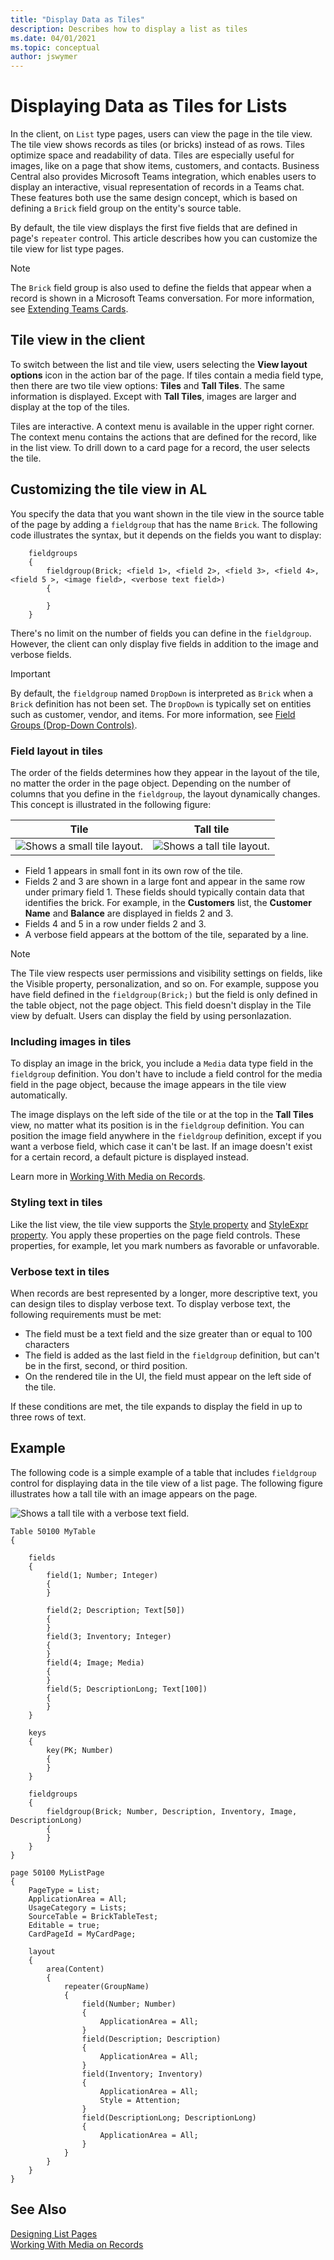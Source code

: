 ```yaml
---
title: "Display Data as Tiles"
description: Describes how to display a list as tiles
ms.date: 04/01/2021
ms.topic: conceptual
author: jswymer
---
```

# Displaying Data as Tiles for Lists

In the client, on `List` type pages, users can view the page in the tile view. The tile view shows records as tiles (or bricks) instead of as rows. Tiles optimize space and readability of data. Tiles are especially useful for images, like on a page that show items, customers, and contacts. Business Central also provides Microsoft Teams integration, which enables users to display an interactive, visual representation of records in a Teams chat. These features both use the same design concept, which is based on defining a `Brick` field group on the entity's source table.

By default, the tile view displays the first five fields that are defined in page's `repeater` control. This article describes how you can customize the tile view for list type pages.

> [!NOTE]
> The `Brick` field group is also used to define the fields that appear when a record is shown in a Microsoft Teams conversation. For more information, see [Extending Teams Cards](devenv-develop-for-teams-cards.md).

## Tile view in the client

To switch between the list and tile view, users selecting the **View layout options** icon in the action bar of the page. If tiles contain a media field type, then there are two tile view options: **Tiles** and **Tall Tiles**. The same information is displayed. Except with **Tall Tiles**, images are larger and display at the top of the tiles. 

Tiles are interactive. A context menu is available in the upper right corner. The context menu contains the actions that are defined for the record, like in the list view. To drill down to a card page for a record, the user selects the tile.
  
## Customizing the tile view in AL

You specify the data that you want shown in the tile view in the source table of the page by adding a `fieldgroup` that has the name `Brick`. The following code illustrates the syntax, but it depends on the fields you want to display:

```AL
    fieldgroups
    {
        fieldgroup(Brick; <field 1>, <field 2>, <field 3>, <field 4>, <field 5 >, <image field>, <verbose text field>)
        {
            
        }
    }
```

There's no limit on the number of fields you can define in the `fieldgroup`. However, the client can only display five fields in addition to the image and verbose fields.

> [!IMPORTANT]  
> By default, the `fieldgroup` named `DropDown` is interpreted as `Brick` when a `Brick` definition has not been set. The `DropDown` is typically set on entities such as customer, vendor, and items. For more information, see [Field Groups (Drop-Down Controls)](devenv-field-groups.md). 

### Field layout in tiles

The order of the fields determines how they appear in the layout of the tile, no matter the order in the page object. Depending on the number of columns that you define in the `fieldgroup`, the layout dynamically changes. This concept is illustrated in the following figure:

|Tile|Tall tile|
|----|---------|
| ![Shows a small tile layout.](media/tile-small-v2.png "Shows a small tile layout.")  | ![Shows a tall tile layout.](media/tile-tall-v2.png "Shows a tall tile layout.")  |

- Field 1 appears in small font in its own row of the tile.
- Fields 2 and 3 are shown in a large font and appear in the same row under primary field 1. These fields should typically contain data that identifies the brick. For example, in the **Customers** list, the **Customer Name** and **Balance** are displayed in fields 2 and 3. 
- Fields 4 and 5 in a row under fields 2 and 3.
- A verbose field appears at the bottom of the tile, separated by a line.

> [!NOTE]
> The Tile view respects user permissions and visibility settings on fields, like the Visible property, personalization, and so on. For example, suppose you have field defined in the  `fieldgroup(Brick;)` but the field is only defined in the table object, not the page object. This field doesn't display in the Tile view by defualt. Users can display the field by using personlazation.


### Including images in tiles

To display an image in the brick, you include a `Media` data type field in the `fieldgroup` definition. You don't have to include a field control for the media field in the page object, because the image appears in the tile view automatically.

The image displays on the left side of the tile or at the top in the **Tall Tiles** view, no matter what its position is in the `fieldgroup` definition. You can position the image field anywhere in the `fieldgroup` definition, except if you want a verbose field, which case it can't be last. If an image doesn't exist for a certain record, a default picture is displayed instead.

Learn more in [Working With Media on Records](devenv-working-with-media-on-records.md).

### Styling text in tiles

Like the list view, the tile view supports the [Style property](properties/devenv-style-property.md) and [StyleExpr property](properties/devenv-styleexpr-property.md). You apply these properties on the page field controls. These properties, for example, let you mark numbers as favorable or unfavorable.

### Verbose text in tiles

When records are best represented by a longer, more descriptive text, you can design tiles to display verbose text. To display verbose text, the following requirements must be met:

- The field must be a text field and the size greater than or equal to 100 characters
- The field is added as the last field in the `fieldgroup` definition, but can't be in the first, second, or third position.
- On the rendered tile in the UI, the field must appear on the left side of the tile.

If these conditions are met, the tile expands to display the field in up to three rows of text.

## Example

The following code is a simple example of a table that includes `fieldgroup` control for displaying data in the tile view of a list page. The following figure illustrates how a tall tile with an image appears on the page.

 ![Shows a tall tile with a verbose text field.](media/tall-tile-example.png "Shows a tall tile with a verbose text field.")  

```AL
Table 50100 MyTable
{

    fields
    {
        field(1; Number; Integer)
        {
        }

        field(2; Description; Text[50])
        {
        }
        field(3; Inventory; Integer)
        {
        }
        field(4; Image; Media)
        {
        }
        field(5; DescriptionLong; Text[100])
        {
        }
    }

    keys
    {
        key(PK; Number)
        {
        }
    }

    fieldgroups
    {
        fieldgroup(Brick; Number, Description, Inventory, Image, DescriptionLong)
        {
        }
    }
}

page 50100 MyListPage
{
    PageType = List;
    ApplicationArea = All;
    UsageCategory = Lists;
    SourceTable = BrickTableTest;
    Editable = true;
    CardPageId = MyCardPage;

    layout
    {
        area(Content)
        {
            repeater(GroupName)
            {
                field(Number; Number)
                {
                    ApplicationArea = All;
                }
                field(Description; Description)
                {
                    ApplicationArea = All;
                }
                field(Inventory; Inventory)
                {
                    ApplicationArea = All;
                    Style = Attention;
                }
                field(DescriptionLong; DescriptionLong)
                {
                    ApplicationArea = All;
                }
            }
        }
    }
}
```

## See Also

[Designing List Pages](devenv-designing-list-pages.md)  
[Working With Media on Records](devenv-working-with-media-on-records.md)  
